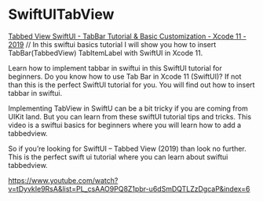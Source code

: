 # SwiftUITabView

[Tabbed View SwiftUI - TabBar Tutorial & Basic Customization - Xcode 11 - 2019](https://www.youtube.com/watch?v=tDyvkIe9RsA) // In this swiftui basics tutorial I will show you how to insert TabBar(TabbedView) TabItemLabel with SwiftUI in Xcode 11.

Learn how to implement tabbar in swiftui in this SwiftUI tutorial for beginners. Do you know how to use Tab Bar in Xcode 11 (SwiftUI)? If not than this is the perfect SwiftUI tutorial for you. You will find out how to insert tabbar in swiftui.

Implementing TabView in SwiftU can be a bit tricky if you are coming from UIKit land. But you can learn from these swiftUI tutorial tips and tricks. This video is a swiftui basics for beginners where you will learn how to add a tabbedview.

So if you’re looking for SwiftUI – Tabbed View (2019) than look no further. This is the perfect swift ui tutorial where you can learn about swiftui tabbedview.

https://www.youtube.com/watch?v=tDyvkIe9RsA&list=PL_csAAO9PQ8Z1pbr-u6dSmDQTLZzDgcaP&index=6
